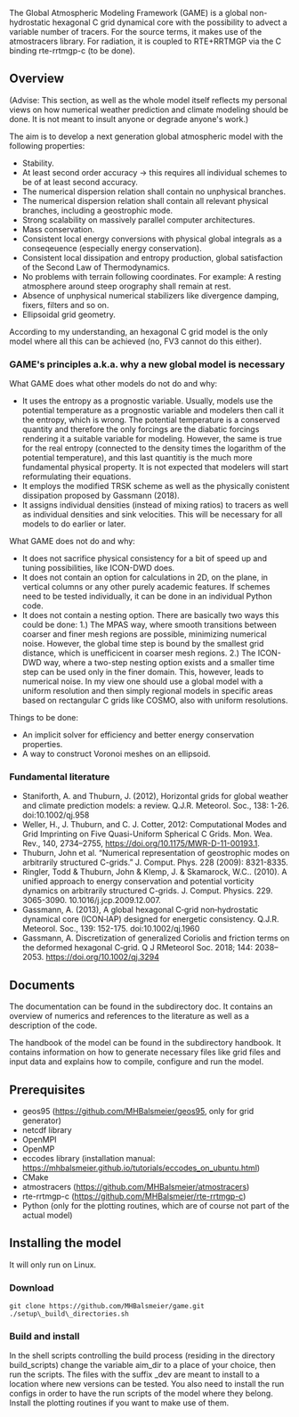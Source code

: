 The Global Atmospheric Modeling Framework (GAME) is a global non-hydrostatic hexagonal C grid dynamical core with the possibility to advect a variable number of tracers. For the source terms, it makes use of the atmostracers library. For radiation, it is coupled to RTE+RRTMGP via the C binding rte-rrtmgp-c (to be done).

## Overview

(Advise: This section, as well as the whole model itself reflects my personal views on how numerical weather prediction and climate modeling should be done. It is not meant to insult anyone or degrade anyone's work.)

The aim is to develop a next generation global atmospheric model with the following properties:

* Stability.
* At least second order accuracy -> this requires all individual schemes to be of at least second accuracy.
* The numerical dispersion relation shall contain no unphysical branches.
* The numerical dispersion relation shall contain all relevant physical branches, including a geostrophic mode.
* Strong scalability on massively parallel computer architectures.
* Mass conservation.
* Consistent local energy conversions with physical global integrals as a conseqeuence (especially energy conservation).
* Consistent local dissipation and entropy production, global satisfaction of the Second Law of Thermodynamics.
* No problems with terrain following coordinates. For example: A resting atmosphere around steep orography shall remain at rest.
* Absence of unphysical numerical stabilizers like divergence damping, fixers, filters and so on.
* Ellipsoidal grid geometry.

According to my understanding, an hexagonal C grid model is the only model where all this can be achieved (no, FV3 cannot do this either).

### GAME's principles a.k.a. why a new global model is necessary

What GAME does what other models do not do and why:

* It uses the entropy as a prognostic variable. Usually, models use the potential temperature as a prognostic variable and modelers then call it the entropy, which is wrong. The potential temperature is a conserved quantity and therefore the only forcings are the diabatic forcings rendering it a suitable variable for modeling. However, the same is true for the real entropy (connected to the density times the logarithm of the potential temperature), and this last quantitiy is the much more fundamental physical property. It is not expected that modelers will start reformulating their equations.
* It employs the modified TRSK scheme as well as the physically conistent dissipation proposed by Gassmann (2018).
* It assigns individual densities (instead of mixing ratios) to tracers as well as individual densities and sink velocities. This will be necessary for all models to do earlier or later.

What GAME does not do and why:

* It does not sacrifice physical consistency for a bit of speed up and tuning possibilities, like ICON-DWD does.
* It does not contain an option for calculations in 2D, on the plane, in vertical columns or any other purely academic features. If schemes need to be tested individually, it can be done in an individual Python code.
* It does not contain a nesting option. There are basically two ways this could be done: 1.) The MPAS way, where smooth transitions between coarser and finer mesh regions are possible, minimizing numerical noise. However, the global time step is bound by the smallest grid distance, which is unefficicent in coarser mesh regions. 2.) The ICON-DWD way, where a two-step nesting option exists and a smaller time step can be used only in the finer domain. This, however, leads to numerical noise. In my view one should use a global model with a uniform resolution and then simply regional models in specific areas based on rectangular C grids like COSMO, also with uniform resolutions.

Things to be done:

* An implicit solver for efficiency and better energy conservation properties.
* A way to construct Voronoi meshes on an ellipsoid.

### Fundamental literature

* Staniforth, A. and Thuburn, J. (2012), Horizontal grids for global weather and climate prediction models: a review. Q.J.R. Meteorol. Soc., 138: 1-26. doi:10.1002/qj.958
* Weller, H., J. Thuburn, and C. J. Cotter, 2012: Computational Modes and Grid Imprinting on Five Quasi-Uniform Spherical C Grids. Mon. Wea. Rev., 140, 2734–2755, https://doi.org/10.1175/MWR-D-11-00193.1.
* Thuburn, John et al. “Numerical representation of geostrophic modes on arbitrarily structured C-grids.” J. Comput. Phys. 228 (2009): 8321-8335.
* Ringler, Todd & Thuburn, John & Klemp, J. & Skamarock, W.C.. (2010). A unified approach to energy conservation and potential vorticity dynamics on arbitrarily structured C-grids. J. Comput. Physics. 229. 3065-3090. 10.1016/j.jcp.2009.12.007.
* Gassmann, A. (2013), A global hexagonal C‐grid non‐hydrostatic dynamical core (ICON‐IAP) designed for energetic consistency. Q.J.R. Meteorol. Soc., 139: 152-175. doi:10.1002/qj.1960
* Gassmann, A. Discretization of generalized Coriolis and friction terms on the deformed hexagonal C‐grid. Q J RMeteorol Soc. 2018; 144: 2038– 2053. https://doi.org/10.1002/qj.3294

## Documents

The documentation can be found in the subdirectory doc. It contains an overview of numerics and references to the literature as well as a description of the code.

The handbook of the model can be found in the subdirectory handbook. It contains information on how to generate necessary files like grid files and input data and explains how to compile, configure and run the model.

## Prerequisites

* geos95 (https://github.com/MHBalsmeier/geos95, only for grid generator)
* netcdf library
* OpenMPI
* OpenMP
* eccodes library (installation manual: https://mhbalsmeier.github.io/tutorials/eccodes_on_ubuntu.html)
* CMake
* atmostracers (https://github.com/MHBalsmeier/atmostracers)
* rte-rrtmgp-c (https://github.com/MHBalsmeier/rte-rrtmgp-c)
* Python (only for the plotting routines, which are of course not part of the actual model)

## Installing the model

It will only run on Linux.

### Download

	git clone https://github.com/MHBalsmeier/game.git
	./setup\_build\_directories.sh

### Build and install

In the shell scripts controlling the build process (residing in the directory build\_scripts) change the variable aim\_dir to a place of your choice, then run the scripts. The files with the suffix \_dev are meant to install to a location where new versions can be tested. You also need to install the run configs in order to have the run scripts of the model where they belong. Install the plotting routines if you want to make use of them.
















